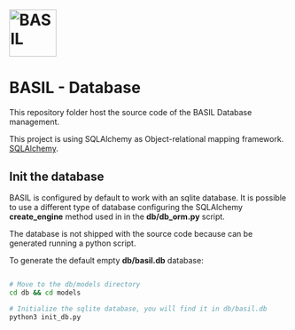 # <img src="src/app/bgimages/basil.svg" alt= "BASIL" height="85">

# BASIL - Database

This repository folder host the source code of the BASIL Database management.

This project is using SQLAlchemy as Object-relational mapping framework. [SQLAlchemy](https://www.sqlalchemy.org/).

## Init the database

BASIL is configured by default to work with an sqlite database.
It is possible to use a different type of database configuring the SQLAlchemy **create_engine** method used in in the **db/db_orm.py** script.

The database is not shipped with the source code because can be generated running a python script.

To generate the default empty **db/basil.db** database:

```sh

# Move to the db/models directory
cd db && cd models

# Initialize the sqlite database, you will find it in db/basil.db
python3 init_db.py

```
